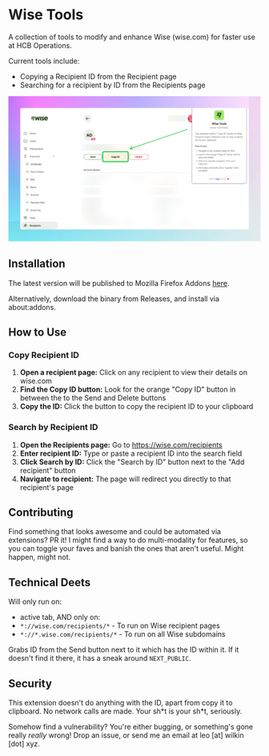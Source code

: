 # Wise Tools

A collection of tools to modify and enhance Wise (wise.com) for faster use at HCB Operations.

Current tools include:

- Copying a Recipient ID from the Recipient page
- Searching for a recipient by ID from the Recipients page

<img alt="screenshot of Wise dashboard with copy ID feature" src="/assets/demo.png">

## Installation

The latest version will be published to Mozilla Firefox Addons [here](https://addons.mozilla.org/en-GB/firefox/addon/wise-tools/).

Alternatively, download the binary from Releases, and install via about:addons.

## How to Use

### Copy Recipient ID

1. **Open a recipient page:** Click on any recipient to view their details on wise.com
2. **Find the Copy ID button:** Look for the orange "Copy ID" button in between the to the Send and Delete buttons
3. **Copy the ID:** Click the button to copy the recipient ID to your clipboard

### Search by Recipient ID

1. **Open the Recipients page:** Go to https://wise.com/recipients
2. **Enter recipient ID:** Type or paste a recipient ID into the search field
3. **Click Search by ID:** Click the "Search by ID" button next to the "Add recipient" button
4. **Navigate to recipient:** The page will redirect you directly to that recipient's page

## Contributing

Find something that looks awesome and could be automated via extensions? PR it! I might find a way to do multi-modality for features, so you can toggle your faves and banish the ones that aren't useful. Might happen, might not.

## Technical Deets

Will only run on:

- active tab, AND only on:
- `*://wise.com/recipients/*` - To run on Wise recipient pages
- `*://*.wise.com/recipients/*` - To run on all Wise subdomains

Grabs ID from the Send button next to it which has the ID within it. If it doesn't find it there, it has a sneak around `NEXT_PUBLIC`.

## Security

This extension doesn't do anything with the ID, apart from copy it to clipboard. No network calls are made. Your sh\*t is your sh\*t, seriously.

Somehow find a vulnerability? You're either bugging, or something's gone really _really_ wrong! Drop an issue, or send me an email at leo [at] wilkin [dot] xyz.
